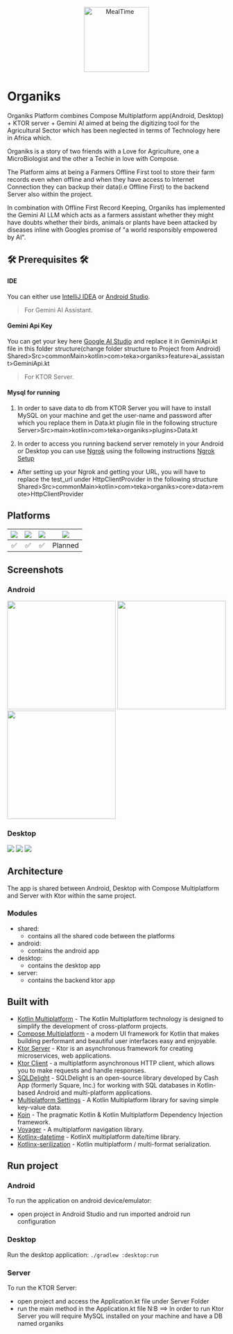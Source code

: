 <p align="center"><img src="art/app_logo.png" alt="MealTime" height="150px"></p>

# Organiks
Organiks Platform combines Compose Multiplatform app(Android, Desktop) + KTOR server + Gemini AI aimed at being the digitizing tool for the Agricultural Sector which has been neglected
in terms of Technology here in Africa which.

Organiks is a story of two friends with a Love for Agriculture, one a MicroBiologist and the other a Techie in love with Compose.

The Platform aims at being a Farmers Offline First tool to store their farm records even when offline and when
they have access to Internet Connection they can backup their data(i.e Offline First) to
the backend Server also within the project.

In combination with Offline First Record Keeping, Organiks has implemented the Gemini AI LLM which acts as a farmers assistant whether they might have doubts
whether their birds, animals or plants have been attacked by diseases inline with Googles promise of "a world responsibly empowered by AI".

## 🛠️ Prerequisites 🛠️
#### IDE
You can either use [IntelliJ IDEA](https://www.jetbrains.com/idea/) or [Android Studio](https://developer.android.com/studio/).



> For Gemini AI Assistant.
#### Gemini Api Key
You can get your key here [Google AI Studio](https://makersuite.google.com/app/prompts/new_freeform) and replace it in GeminiApi.kt file
in this folder structure(change folder structure to Project from Android) Shared>Src>commonMain>kotlin>com>teka>organiks>feature>ai_assistant>GeminiApi.kt


> For KTOR Server.
#### Mysql for running 
1. In order to save data to db from KTOR Server you will have to install MySQL on your machine and get the 
user-name and password after which you replace them in Data.kt plugin file in the following structure
Server>Src>main>kotlin>com>teka>organiks>plugins>Data.kt

2. In order to access you running backend server remotely in your Android or Desktop you can use [Ngrok](https://ngrok.com/) using the following instructions [Ngrok Setup](https://ngrok.com/docs/getting-started/?os=macos)
  - After setting up your Ngrok and getting your URL, you will have to replace the test_url under HttpClientProvider in the following structure
    Shared>Src>commonMain>kotlin>com>teka>organiks>core>data>remote>HttpClientProvider

## Platforms
![](https://img.shields.io/badge/Android-black.svg?style=for-the-badge&logo=android) | ![](https://img.shields.io/badge/iOS-black.svg?style=for-the-badge&logo=apple) | ![](https://img.shields.io/badge/Desktop-black.svg?style=for-the-badge&logo=windows) | ![](https://img.shields.io/badge/Web-black.svg?style=for-the-badge&logo=google-chrome)
:----: | :----: | :----: | :----:
✅ | ✅ | ✅ | Planned

## Screenshots
### Android
<img src="art/android_screen1.jpeg"  width="250"/> <img src="art/android_screen2.jpeg"  width="250"/> <img src="art/android_screen3.jpeg" width="250"/>

### Desktop
<img src="art/dsk_screen1.png"/>
<img src="art/dsk_screen2.png"/>
<img src="art/dsk_screen3.png"/>

## Architecture
The app is shared between Android, Desktop with Compose Multiplatform and Server with Ktor within the same project.
### Modules
- shared:
  - contains all the shared code between the platforms
- android:
  - contains the android app
- desktop:
  - contains the desktop app
- server:
  - contains the backend ktor app

## Built with
- [Kotlin Multiplatform](https://kotlinlang.org/docs/multiplatform.html) - The Kotlin Multiplatform technology is designed to simplify the development of cross-platform projects.
- [Compose Multiplatform](https://www.jetbrains.com/lp/compose-multiplatform/) -  a modern UI framework for Kotlin that makes building performant and beautiful user interfaces easy and enjoyable.
- [Ktor Server](https://ktor.io/docs/intellij-idea.html) -  Ktor is an asynchronous framework for creating microservices, web applications.
- [Ktor Client](https://ktor.io/docs/getting-started-ktor-client.html) -  a multiplatform asynchronous HTTP client, which allows you to make requests and handle responses.
- [SQLDelight](https://github.com/cashapp/sqldelight) - SQLDelight is an open-source library developed by Cash App (formerly Square, Inc.) for working with SQL databases in Kotlin-based Android and multi-platform applications.
- [Multiplatform Settings](https://github.com/russhwolf/multiplatform-settings) - A Kotlin Multiplatform library for saving simple key-value data.
- [Koin](https://insert-koin.io/) - The pragmatic Kotlin & Kotlin Multiplatform Dependency Injection framework.
- [Voyager](https://voyager.adriel.cafe/) - A multiplatform navigation library.
- [Kotlinx-datetime](https://github.com/Kotlin/kotlinx-datetime) - KotlinX multiplatform date/time library.
- [Kotlinx-serilization](https://github.com/Kotlin/kotlinx.serialization) - Kotlin multiplatform / multi-format serialization.

## Run project
### Android
To run the application on android device/emulator:
- open project in Android Studio and run imported android run configuration

### Desktop
Run the desktop application: `./gradlew :desktop:run`

### Server
To run the KTOR Server:
- open project and access the Application.kt file under Server Folder 
- run the main method in the Application.kt file
N:B ==> In order to run Ktor Server you will require MySQL installed on your machine and have a DB named organiks


  
